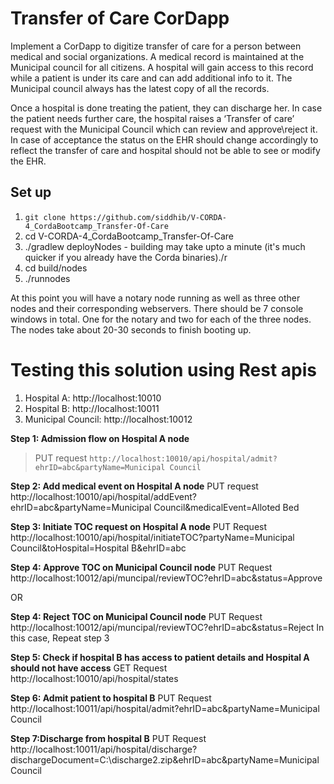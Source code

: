 # Transfer of Care CorDapp
Implement a CorDapp to digitize transfer of care for a person between medical and social organizations.
A medical record is maintained at the Municipal council for all citizens. A hospital will gain access to this record while a patient is under its care and can add additional info to it.
The Municipal council always has the latest copy of all the records.

Once a hospital is done treating the patient, they can discharge her.
In case the patient needs further care, the hospital raises a ‘Transfer of care’ request with the Municipal Council which can review and approve\reject it.
In case of acceptance the status on the EHR should change accordingly to reflect the transfer of care and hospital should not be able to see or modify the EHR.


## Set up

1. `git clone https://github.com/siddhib/V-CORDA-4_CordaBootcamp_Transfer-Of-Care`
2. cd V-CORDA-4_CordaBootcamp_Transfer-Of-Care
3. ./gradlew deployNodes - building may take upto a minute (it's much quicker if you already have the Corda binaries)./r
4. cd build/nodes
5. ./runnodes

At this point you will have a notary node running as well as three other nodes and their corresponding webservers. There should be 7 console windows in total. One for the notary and two for each of the three nodes. The nodes take about 20-30 seconds to finish booting up.

# Testing this solution using Rest apis

1. Hospital A: http://localhost:10010
2. Hospital B: http://localhost:10011
3. Municipal Council: http://localhost:10012

**Step 1: Admission flow on Hospital A node**
> PUT request
`http://localhost:10010/api/hospital/admit?ehrID=abc&partyName=Municipal Council`

**Step 2: Add medical event on Hospital A node**
PUT request
http://localhost:10010/api/hospital/addEvent?ehrID=abc&partyName=Municipal Council&medicalEvent=Alloted Bed

**Step 3: Initiate TOC request on Hospital A node**
PUT Request
http://localhost:10010/api/hospital/initiateTOC?partyName=Municipal Council&toHospital=Hospital B&ehrID=abc

**Step 4: Approve TOC on Municipal Council node**
PUT Request
http://localhost:10012/api/muncipal/reviewTOC?ehrID=abc&status=Approve

OR

**Step 4: Reject TOC on Municipal Council node**
PUT Request
http://localhost:10012/api/muncipal/reviewTOC?ehrID=abc&status=Reject
In this case, Repeat step 3

**Step 5: Check if hospital B has access to patient details and Hospital A should not have access**
GET Request
http://localhost:10010/api/hospital/states

**Step 6: Admit patient to hospital B**
PUT Request
http://localhost:10011/api/hospital/admit?ehrID=abc&partyName=Municipal Council

**Step 7:Discharge from hospital B**
PUT Request
http://localhost:10011/api/hospital/discharge?dischargeDocument=C:\discharge2.zip&ehrID=abc&partyName=Municipal Council

